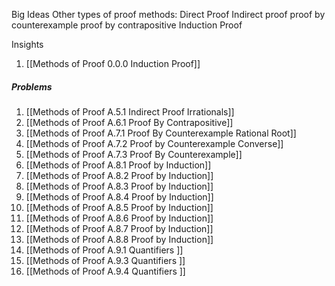 Big Ideas
Other types of proof methods:
Direct Proof
Indirect proof 
proof by counterexample
proof by contrapositive
Induction Proof

Insights
1. [[Methods of Proof 0.0.0 Induction Proof]]

##### Problems
1. [[Methods of Proof A.5.1 Indirect Proof Irrationals]]
2. [[Methods of Proof A.6.1 Proof By Contrapositive]]
3. [[Methods of Proof A.7.1 Proof By Counterexample Rational Root]]
4. [[Methods of Proof A.7.2 Proof by Counterexample Converse]]
5. [[Methods of Proof A.7.3 Proof By Counterexample]]
6. [[Methods of Proof A.8.1 Proof by Induction]]
7. [[Methods of Proof A.8.2 Proof by Induction]]
8. [[Methods of Proof A.8.3 Proof by Induction]]
9. [[Methods of Proof A.8.4 Proof by Induction]]
10. [[Methods of Proof A.8.5 Proof by Induction]]
11. [[Methods of Proof A.8.6 Proof by Induction]]
12. [[Methods of Proof A.8.7 Proof by Induction]]
13. [[Methods of Proof A.8.8 Proof by Induction]]
14. [[Methods of Proof A.9.1 Quantifiers ]]
15. [[Methods of Proof A.9.3 Quantifiers ]]
16. [[Methods of Proof A.9.4 Quantifiers ]]


